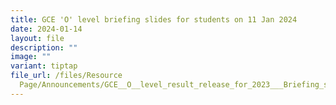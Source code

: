```yaml
---
title: GCE 'O' level briefing slides for students on 11 Jan 2024
date: 2024-01-14
layout: file
description: ""
image: ""
variant: tiptap
file_url: /files/Resource
  Page/Announcements/GCE__O__level_result_release_for_2023___Briefing_slides_for_students_for_11_Jan_2024.pdf
---
```

